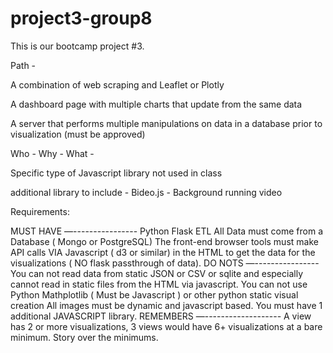 # project3-group8
This is our bootcamp project #3.

Path - 

A combination of web scraping and Leaflet or Plotly

A dashboard page with multiple charts that update from the same data

A server that performs multiple manipulations on data in a database prior to visualization (must be approved)

Who - 
Why - 
What -


Specific type of Javascript library not used in class

additional library to include - Bideo.js - Background running video


Requirements:

MUST HAVE
—----------------
Python Flask
ETL
All  Data must come from a Database ( Mongo or PostgreSQL)
The front-end browser tools must make API calls VIA Javascript ( d3 or similar) in the HTML to get the data for the visualizations ( NO flask passthrough of data).
DO NOTS
—----------------
You can not read data from static JSON or CSV or sqlite and especially cannot read in static files from the HTML via javascript.
You can not use Python Mathplotlib ( Must be Javascript ) or other python static visual creation
All images must be dynamic and javascript based.
You must have 1 additional JAVASCRIPT library.
REMEMBERS
—-------------------
A view has 2 or more visualizations, 3 views would have 6+ visualizations at a bare minimum.
Story over the minimums.